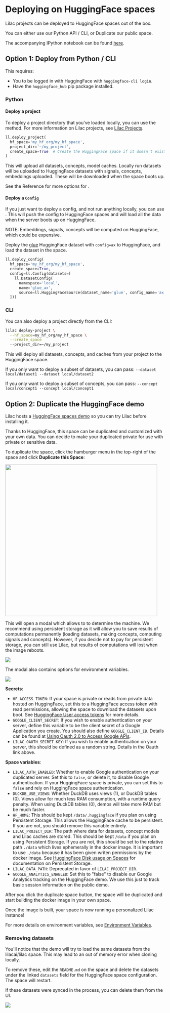 # Deploying on HuggingFace spaces

Lilac projects can be deployed to HuggingFace spaces out of the box.

You can either use our Python API / CLI, or Duplicate our public space.

The accompanying IPython notebook can be found
[here](https://github.com/lilacai/lilac/blob/main/notebooks/MigrateEmbedding.ipynb).

## Option 1: Deploy from Python / CLI

This requires:

- You to be logged in with HuggingFace with `huggingface-cli login`.
- Have the `huggingface_hub` pip package installed.

### Python

#### Deploy a project

To deploy a project directory that you've loaded locally, you can use the [](#ll.deploy_project)
method. For more information on Lilac projects, see [Lilac Projects](../projects/projects.md).

```python
ll.deploy_project(
  hf_space='my_hf_org/my_hf_space',
  project_dir='~/my_project',
  create_space=True  # Create the HuggingFace space if it doesn't exist.
)
```

This will upload all datasets, concepts, model caches. Locally run datasets will be uploaded to
HuggingFace datasets with signals, concepts, embeddings uploaded. These will be downloaded when the
space boots up.

See the Reference for more options for [](#deploy_project).

#### Deploy a `Config`

If you just want to deploy a config, and not run anything locally, you can use [](#deploy_config).
This will push the config to HuggingFace spaces and will load all the data when the server boots up
on HuggingFace.

NOTE: Embeddings, signals, concepts will be computed on HuggingFace, which could be expensive.

Deploy the [glue](https://huggingface.co/datasets/glue) HuggingFace dataset with `config=ax` to
HuggingFace, and load the dataset in the space.

```python
ll.deploy_config(
  hf_space='my_hf_org/my_hf_space',
  create_space=True,
  config=ll.Config(datasets=[
    ll.DatasetConfig(
      namespace='local',
      name='glue_ax',
      source=ll.HuggingFaceSource(dataset_name='glue', config_name='ax'))
  ]))
```

### CLI

You can also deploy a project directly from the CLI:

```sh
lilac deploy-project \
  --hf_space=my_hf_org/my_hf_space \
  --create_space
  --project_dir=~/my_project
```

This will deploy all datasets, concepts, and caches from your project to the HuggingFace space.

If you only want to deploy a subset of datasets, you can pass:
`--dataset local/dataset1 --dataset local/dataset2`

If you only want to deploy a subset of concepts, you can pass:
`--concept local/concept1 --concept local/concept1`

## Option 2: Duplicate the HuggingFace demo

Lilac hosts a [HuggingFace spaces demo](https://lilacai-lilac.hf.space/) so you can try Lilac before
installing it.

Thanks to HuggingFace, this space can be duplicated and customized with your own data. You can
decide to make your duplicated private for use with private or sensitive data.

To duplicate the space, click the hamburger menu in the top-right of the space and click **Duplicate
this Space**:

<img width=480 src="../_static/huggingface/huggingface_duplicate_space.png"></img>

This will open a modal which allows to to determine the machine. We recommend using persistent
storage as it will allow you to save results of computations permanently (loading datasets, making
concepts, computing signals and concepts). However, if you decide not to pay for persistent storage,
you can still use Lilac, but results of computations will lost when the image reboots.

<img src="../_static/huggingface/huggingface_duplicate_space_machine.png"></img>

The modal also contains options for environment variables.

<img src="../_static/huggingface/huggingface_duplicate_space_variables.png"></img>

**Secrets**:

- `HF_ACCESS_TOKEN`: If your space is private or reads from private data hosted on HuggingFace, set
  this to a HuggingFace access token with read permissions, allowing the space to download the
  datasets upon boot. See
  [HuggingFace User access tokens](https://huggingface.co/docs/hub/security-tokens) for more
  details.
- `GOOGLE_CLIENT_SECRET`: If you wish to enable authentication on your server, define this variable
  to be the client secret of a Google Application you create. You should also define
  `GOOGLE_CLIENT_ID`. Details can be found at
  [Using Oauth 2.0 to Access Google APIs](https://developers.google.com/identity/protocols/oauth2).
- `LILAC_OAUTH_SECRET_KEY`: If you wish to enable authentication on your server, this should be
  defined as a random string. Details in the Oauth link above.

**Space variables**:

- `LILAC_AUTH_ENABLED`: Whether to enable Google authentication on your duplicated server. Set this
  to `false`, or delete it, to disable Google authentication. If your HuggingFace space is private,
  you can set this to `false` and rely on HuggingFace space authentication.
- `DUCKDB_USE_VIEWS`: Whether DuckDB uses views (1), or DuckDB tables (0). Views allow for much less
  RAM consumption, with a runtime query penalty. When using DuckDB tables (0), demos will take more
  RAM but be much faster.
- `HF_HOME`: This should be kept `/data/.huggingface` if you plan on using Persistent Storage. This
  allows the HuggingFace cache to be persistent. If you are not, you should remove this variable
  entirely.
- `LILAC_PROJECT_DIR`: The path where data for datasets, concept models and Lilac caches are stored.
  This should be kept `/data` if you plan on using Persistent Storage. If you are not, this should
  be set to the relative path `./data` which lives ephemerally in the docker image. It is important
  to use `./data` because it has been given writen permissions by the docker image. See
  [HuggingFace Disk usage on Spaces](https://huggingface.co/docs/hub/spaces-storage) for
  documentation on Persistent Storage.
- `LILAC_DATA_PATH`: Deprecated in favor of `LILAC_PROJECT_DIR`.
- `GOOGLE_ANALYTICS_ENABLED`: Set this to "false" to disable our Google Analytics tracking on the
  HuggingFace demo. We use this just to track basic session information on the public demo.

After you click the duplicate space button, the space will be duplicated and start building the
docker image in your own space.

Once the image is built, your space is now running a personalized Lilac instance!

For more details on environment variables, see [Environment Variables](../environment/variables.md).

### Removing datasets

You'll notice that the demo will try to load the same datasets from the lilacai/lilac space. This
may lead to an out of memory error when cloning locally.

To remove these, edit the `README.md` on the space and delete the datasets under the linked
`datasets` field for the HuggingFace space configuration. The space will restart.

If these datasets were synced in the process, you can delete them from the UI.

<img src="../_static/huggingface/huggingface_space_readme_datasets.png"></img>
